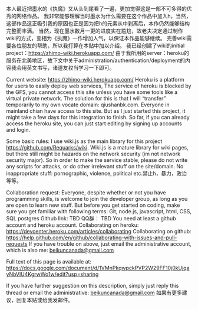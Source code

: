 本人最近把墨水的《执魔》又从头到尾看了一遍，更加觉得这是一部不可多得的优秀的网络作品。
我非常能够理解当时墨水为什么需要在这个作品中加入h，当然，这部作品这正吸引我的原因也正是因为把h的元素从中剥离后，本作仍然能够结构完整而丰满。
当然，现在墨水数月一更的进度实在尴尬，故老夫决定通过制作wiki的方式，变相为《执魔》一作增加人气，以保证本作品能够继续。
完善wiki需要各位朋友的帮助，所以我打算在本贴中加以介绍。
我已经创建了wiki的initial project：https://zhimo-wiki.herokuapp.com/
由于我所用的server：heroku的服务在北美地区，故下文中关于administration/authentication/deployment的内容我会用英文书写，诸道友权当学习一下即可。

Current website: https://zhimo-wiki.herokuapp.com/
Heroku is a platform for users to easily deploy web services,
The service of heroku is blocked by the GFS, you cannot access this site unless you have some tools like a virtual private network. The solution for this is that I will “transfer” temporarily to my own vocate domain: qiushanbk.com. Everyone in mainland chian have access to this site. But as I just started this project, it might take a few days for this integration to finish. So far, if you can already access the heroku site, you can just start editing by signing up accounts and login.

Some basic rules:
I use wiki.js as the main library for this project https://github.com/Requarks/wiki. Wiki.js is a mature library for wiki pages, but there still might be hazards on the network security (im not network security major). So in order to make the service stable, please do not write any scripts for attacks, or do other irrelevant stuff on the site/domain.
No inappropriate stuff: pornographic, violence, political etc.禁止h，暴力，政治等等。

Collaboration request:
Everyone, despite whether or not you have programming skills, is welcome to join the developer group, as long as you are open to learn new stuff. But before you get started on coding, make sure you get familiar with following terms:
Git, node.js, javascript, html, CSS, SQL postgres
Github link: TBD
QQ群： TBD
You need at least a github account and heroku account.
Collaborating on heroku: https://devcenter.heroku.com/articles/collaborating
Collaborating on github: https://help.github.com/en/github/collaborating-with-issues-and-pull-requests
If you have trouble on above, just email the administrative account, which is also me: beikuncanada@gmail.com

Full text of this page is available at: https://docs.google.com/document/d/1VMnPkqwpckPVP2W29FF10j0kUjqayNbVlU4KgrwWo1w/edit?usp=sharing

If you have further suggestion on this description, simply just reply this thread or email the administrative: beikuncanada@gmail.com
如果有更多建议，回复本贴或给我发邮件。

